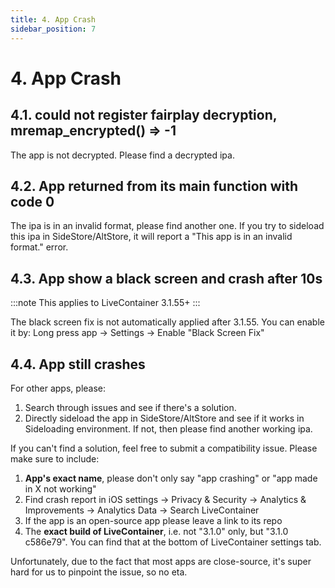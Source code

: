 ```yaml
---
title: 4. App Crash
sidebar_position: 7
---
```


# 4. App Crash

## 4.1. could not register fairplay decryption, mremap_encrypted() => -1

The app is not decrypted. Please find a decrypted ipa.

## 4.2. App returned from its main function with code 0

The ipa is in an invalid format, please find another one. If you try to sideload this ipa in SideStore/AltStore, it will report a "This app is in an invalid format." error.

## 4.3. App show a black screen and crash after 10s

:::note
This applies to LiveContainer 3.1.55+
:::

The black screen fix is not automatically applied after 3.1.55. You can enable it by: Long press app -> Settings -> Enable "Black Screen Fix"

## 4.4. App still crashes

For other apps, please:

1. Search through issues and see if there's a solution.
2. Directly sideload the app in SideStore/AltStore and see if it works in Sideloading environment. If not, then please find another working ipa.

If you can't find a solution, feel free to submit a compatibility issue. Please make sure to include:

1. **App's exact name**, please don't only say "app crashing" or "app made in X not working"
2. Find crash report in iOS settings -> Privacy & Security -> Analytics  & Improvements -> Analytics Data -> Search LiveContainer
3. If the app is an open-source app please leave a link to its repo
4. The **exact build of LiveContainer**, i.e. not "3.1.0" only, but "3.1.0 c586e79". You can find that at the bottom of LiveContainer settings tab.

Unfortunately, due to the fact that most apps are close-source, it's super hard for us to pinpoint the issue, so no eta.
